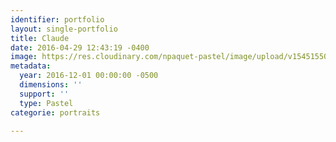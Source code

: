 ```yaml
---
identifier: portfolio
layout: single-portfolio
title: Claude
date: 2016-04-29 12:43:19 -0400
image: https://res.cloudinary.com/npaquet-pastel/image/upload/v1545155054/Mon-homme-18-X-26-cm-2016.jpg
metadata:
  year: 2016-12-01 00:00:00 -0500
  dimensions: ''
  support: ''
  type: Pastel
categorie: portraits

---
```

